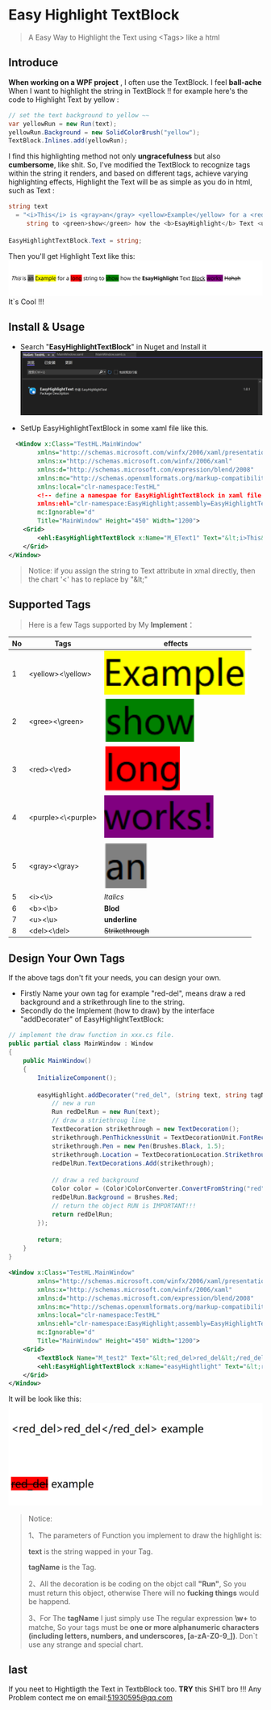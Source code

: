 # Easy Highlight TextBlock

>A Easy Way to Highlight the Text using \<Tags\> like a html 

## Introduce
**When working on a WPF project** , I often use the TextBlock. I feel **ball-ache** When I want to highlight the string in TextBlock !!
for example here's the code to Highlight Text by yellow :

```c#
// set the text background to yellow ~~
var yellowRun = new Run(text);
yellowRun.Background = new SolidColorBrush("yellow");
TextBlock.Inlines.add(yellowRun);

```

I find this highlighting method not only **ungracefulness** but also **cumbersome**, like shit. So, I've modified the TextBlock to recognize tags within the string it renders, and based on different tags, achieve varying highlighting effects, Highlight the Text will be as simple as you do in html, such as Text :

```C#
string text
  = "<i>This</i> is <gray>an</gray> <yellow>Example</yellow> for a <red>long</red>
     string to <green>show</green> how the <b>EsayHighlight</b> Text <u>Block</u> <purple>works!</purple> <del>Hahah</del>";

EasyHighlightTextBlock.Text = string;
```

Then you'll get Highlight Text like this:
![EasyHighlightTextBlock](https://raw.githubusercontent.com/zuweie/photobed/master/QQ%E5%9B%BE%E7%89%8720240421153105.png)
It`s Cool !!!

## Install & Usage

- Search "**EasyHighlightTextBlock**" in Nuget and Install it
  ![EasyHightlightTExt](https://github.com/zuweie/photobed/blob/master/QQ%E5%9B%BE%E7%89%8720240421201744.png?raw=true)
  
- SetUp EasyHighlightTextBlock in some xaml file like this.
```xml
  <Window x:Class="TestHL.MainWindow"
        xmlns="http://schemas.microsoft.com/winfx/2006/xaml/presentation"
        xmlns:x="http://schemas.microsoft.com/winfx/2006/xaml"
        xmlns:d="http://schemas.microsoft.com/expression/blend/2008"
        xmlns:mc="http://schemas.openxmlformats.org/markup-compatibility/2006"
        xmlns:local="clr-namespace:TestHL"
        <!-- define a namespae for EasyHighlightTextBlock in xaml file -->
        xmlns:ehl="clr-namespace:EasyHighlight;assembly=EasyHighlightText"
        mc:Ignorable="d"
        Title="MainWindow" Height="450" Width="1200">
    <Grid>
        <ehl:EasyHighlightTextBlock x:Name="M_EText1" Text="&lt;i>This&lt;/i> is &lt;gray>an&lt;/gray> &lt;yellow>Example&lt;/yellow> for a &lt;red>long&lt;/red> string to &lt;green>show&lt;/green> how the &lt;b>EsayHighlight&lt;/b> Text &lt;u>Block&lt;/u> &lt;purple>works!&lt;/purple> &lt;del>Hahah&lt;/del>" FontSize="20" Grid.Row="3" Margin="10,20"/>
    </Grid>
</Window>
```
  
>Notice: if you assign the string to Text attribute in xmal directly, then the chart '<' has to replace by "\&lt;"

## Supported Tags
>Here is a few Tags supported by My **Implement**：

|No|Tags|effects|
|--|--|--|
|1|\<yellow\>\<\\yellow\>|![yellow](https://github.com/zuweie/photobed/blob/master/QQ%E5%9B%BE%E7%89%8720240422080706.png?raw=true)|
|2|\<gree\>\<\\green\>|![gree](https://github.com/zuweie/photobed/blob/master/QQ%E5%9B%BE%E7%89%8720240422080748.png?raw=true)|
|3|\<red\>\<\\red\>|![red](https://github.com/zuweie/photobed/blob/master/QQ%E5%9B%BE%E7%89%8720240422080724.png?raw=true)|
|4|\<purple\><\\<purple\>|![purple](https://github.com/zuweie/photobed/blob/master/QQ%E5%9B%BE%E7%89%8720240422080816.png?raw=true)|
|5|\<gray\>\<\\gray\>|![gray](https://github.com/zuweie/photobed/blob/master/QQ%E5%9B%BE%E7%89%8720240422080645.png?raw=true)|
|5|\<i\>\<\\i\>|*Italics*|
|6|\<b\>\<\\b\>|**Blod**|
|7|\<u\>\<\\u\>|__underline__|
|8|\<del\>\<\\del\>|~~Strikethrough~~|

## Design Your Own Tags
If the above tags don't fit your needs, you can design your own. 
- Firstly Name your own tag for example "red-del", means draw a red background and a strikethrough line to the string.
- Secondly do the Implement (how to draw) by the interface "addDecorater" of EasyHighlightTextBlock:

```C#
// implement the draw function in xxx.cs file.
public partial class MainWindow : Window
{
    public MainWindow()
    {
        InitializeComponent();

        easyHighlight.addDecorater("red_del", (string text, string tagName) => {
            // new a run
            Run redDelRun = new Run(text);
            // draw a striethroug line
            TextDecoration strikethrough = new TextDecoration();
            strikethrough.PenThicknessUnit = TextDecorationUnit.FontRecommended;
            strikethrough.Pen = new Pen(Brushes.Black, 1.5);
            strikethrough.Location = TextDecorationLocation.Strikethrough;
            redDelRun.TextDecorations.Add(strikethrough);

            // draw a red background
            Color color = (Color)ColorConverter.ConvertFromString("red");
            redDelRun.Background = Brushes.Red;
            // return the object RUN is IMPORTANT!!!
            return redDelRun;
        });
        
        return;
    }
}

```

```Xml
<Window x:Class="TestHL.MainWindow"
        xmlns="http://schemas.microsoft.com/winfx/2006/xaml/presentation"
        xmlns:x="http://schemas.microsoft.com/winfx/2006/xaml"
        xmlns:d="http://schemas.microsoft.com/expression/blend/2008"
        xmlns:mc="http://schemas.openxmlformats.org/markup-compatibility/2006"
        xmlns:local="clr-namespace:TestHL"
        xmlns:ehl="clr-namespace:EasyHighlight;assembly=EasyHighlightText"
        mc:Ignorable="d"
        Title="MainWindow" Height="450" Width="1200">
    <Grid>
        <TextBlock Name="M_test2" Text="&lt;red_del>red_del&lt;/red_del> example"  FontSize="20" Grid.Row="2" Margin="10,20"/>
        <ehl:EasyHighlightTextBlock x:Name="easyHightlight" Text="&lt;red_del>red_del&lt;/red_del> example" FontSize="20" Grid.Row="3" Margin="10,20"/>
    </Grid>
</Window>
```

It will be look like this:
![red_del](https://github.com/zuweie/photobed/blob/master/QQ%E5%9B%BE%E7%89%8720240422100544.png?raw=true)

> Notice:
> 
> 1、The parameters of Function you implement to draw the highlight is:
> 
> **text** is the string wapped in your Tag.
> 
> **tagName** is the Tag.
> 
> 2、All the decoration is be coding on the objct call **"Run"**, So you must return this object, otherwise There will no **fucking things** would be happend.
>
> 3、For The **tagName** I just simply use The regular expression **\w+** to matche, So your tags must be **one or more alphanumeric characters (including letters, numbers, and underscores, [a-zA-Z0-9_])**. Don`t use any strange and special chart.
> 

## last
If you neet to Hightligth the Text in TextbBlock too. **TRY** this SHIT bro !!! Any Problem contect me on email:51930595@qq.com

